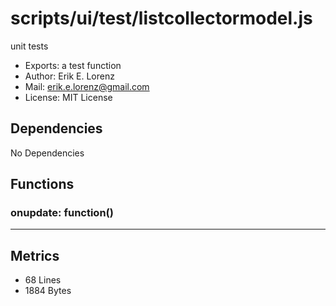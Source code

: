# scripts/ui/test/listcollectormodel.js


unit tests

* Exports: a test function
* Author: Erik E. Lorenz 
* Mail: <erik.e.lorenz@gmail.com>
* License: MIT License


## Dependencies

No Dependencies

## Functions

###         onupdate: function()

---

## Metrics

* 68 Lines
* 1884 Bytes

